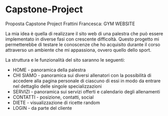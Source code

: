 # Capstone-Project

Proposta Capstone Project Frattini Francesca: GYM WEBSITE

La mia idea è quella di realizzare il sito web di una palestra che può essere implementato in diverse fasi con crescente difficoltà. 
Questo progetto mi permetterebbe di testare le conoscenze che ho acquisito durante il corso attraverso un ambiente che mi appassiona, ovvero quello dello sport.

La struttura e le funzionalità del sito saranno le seguenti:

- HOME - panoramica della palestra
- CHI SIAMO - panoramica sui diversi allenatori con la possibilità di accedere alla pagina personale di ciascuno di essi in modo da entrare nel dettaglio delle singole specializzazioni
- SERVIZI - panoramica sui servizi offerti e calendario degli allenamenti
- CONTATTI - posizione, contatti, social
- DIETE - visualizzazione di ricette random
- LOGIN - da parte del cliente

